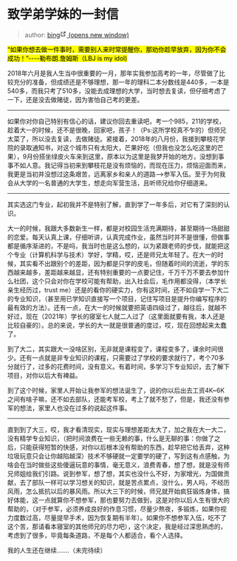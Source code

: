 # 致学弟学妹的一封信

> author: <a href="https://wpa.qq.com/msgrd?v=3&amp;uin=1938941279&amp;site=qq&amp;menu=yes" target="_blank" aria-label="QQ">bing<span><svg xmlns="http://www.w3.org/2000/svg" aria-hidden="true" focusable="false" x="0px" y="0px" viewBox="0 0 100 100" width="15" height="15" class="icon outbound"><path fill="currentColor" d="M18.8,85.1h56l0,0c2.2,0,4-1.8,4-4v-32h-8v28h-48v-48h28v-8h-32l0,0c-2.2,0-4,1.8-4,4v56C14.8,83.3,16.6,85.1,18.8,85.1z"></path> <polygon fill="currentColor" points="45.7,48.7 51.3,54.3 77.2,28.5 77.2,37.2 85.2,37.2 85.2,14.9 62.8,14.9 62.8,22.9 71.5,22.9"></polygon></svg> <span class="sr-only">(opens new window)</span></span></a>

<mark>“如果你想去做一件事时，需要别人来时常提醒你，那劝你趁早放弃，因为你不会成功！”----勒布朗.詹姆斯（LBJ is my idol)</mark>

2018年六月是我人生当中很重要的一月，那年实我参加高考的一年，尽管做了比较充分的准备，但成绩还是不够理想，那一年的理科二本分数线是440多，一本是540多，而我只考了510多，没能去成理想的大学，当时想去复读，但仔细考虑了一下，还是没去做赌徒，因为害怕自己考的更差。

---

如果你对你自己特别有信心的话，建议你回去重读吧，考一个985，211的学校，趁着大一的时候，还不是很晚，回家吧，孩子！（Ps:这所学校真不乍的）但师兄太菜了，所以没去复读，去做赌徒。紧接着，2018年的八月份，我接到攀枝花学院的录取通知书，对这个城市只有太阳大，芒果好吃（但我也没怎么吃这里的芒果），9月份搭坐绿皮火车来到这里，原本以为这里是我梦开始的地方，没想到事事不如人意。我记得当初来到攀枝花是没有烦恼的，而现在压力，烦恼迎面而来，我更是当初并没想过这条艰苦，远离家乡和亲人的道路——>参军入伍。至于为何我会从大学的一名普通的大学生，想走向军营生活，且听师兄给你仔细道来。

---

其实选这门专业，起初我并不是特别了解，直到学了一年多后，对它有了深刻的认识。

大一的时候，我跟大多数新生一样，都是对校园生活充满期待，甚至期待一场甜甜的恋爱。每天认真上课，仔细听讲，认真完成作业，虽然当时并不是很懂，但做事都是循序渐进的，不是吗，我当时也是这么想的，以为紧跟老师的步伐，就能把这个专业（计算机科学与技术）学好，学精，哎，还是师兄太年轻了。在大一的时候，其实看不出跟别个的差距，因为都是只学的皮毛，但随着时间的流逝，学的东西越来越多，差距越来越显，还有特别重要的一点要记住，千万千万不要去参加什么社团，这个只会对你在学校可能有帮助，出入社会后，毛作用都没得，（本学长亲生经历过，trust me）还是的看你的硬实力，你有这时间，还不如自学一下大二的专业知识，（甚至用已学知识直接写一个项目，记住写项目是提升你编写程序的最有效的方法）。还有一点，在大一的时候就要把英语四级过了，越往后，就越不好过，现在（2021年）学长的寝室七人就二人过了（这里面就要有我，本人还是比较自豪的）。总的来说，学长的大一就是很普通的度过，哎，现在回想起来太蠢了。

到了大二，其实跟大一没啥区别，无非就是课程变了，课程变多了，课余时间很少。还有一点就是非专业知识的课程，只需要过了学校的要求就行了，考个70多分就行了，过多的花费时间，没有意义。有着时间，多学习下专业知识，去了解下项目，对你以后大有裨益。

到了这个时候，家里人开始让我参军的想法诞生了，说的你以后出去工资4K~6K之间有啥子嘛，还不如去部队，还能考军校，考上了就不愁了，但是，我还没有参军的想法，家里人也没在过多的说起这件事。

---

直到到了大三，哎，我才看清现实，现实与理想差距太大了，加之我在大一大二，没有精学专业知识，（把时间浪费在一些无赖的事，什么是无聊的事：你做了之后，只能获得短暂的快感，对你以后根本没有帮助的东西，趁早把它给丢弃，这种垃圾玩意只会让你越陷越深）技术不够硬就一定要学的硬了，写到这有点感触，为啥会在当时做些这些傻逼玩意的事情，毫无意义，浪费青春，想了想，就是没有师兄师姐给我们引路。说到参军，想了想，其实也没什么不好，为家增光，为国做贡献，去了部队一样可以学习想关的知识，就是苦点累点，没什么，男人吗，不经历风雨，怎么抵抗以后的暴风雨。所以大三下的时候，师兄就开始疯狂锻炼身体，搞好体能，这一点就算你不想参军，那也要努力去做到，这是对你以后人生有很大的帮助的，（对于参军，必须养成良好的作息习惯，尽量少熬夜，多锻炼，如果你视力度数过高，尽量提早手术，因为恢复期有半年）。如果你不想参军入伍，吃不了这个苦，那请看本寝室的其他师兄的尽力吧），这个决定，我是经过深思熟虑的，考虑到了很多，毕竟每条道路，不是每个人都适合，看个人选择。

我的人生还在继续.......（未完待续）

